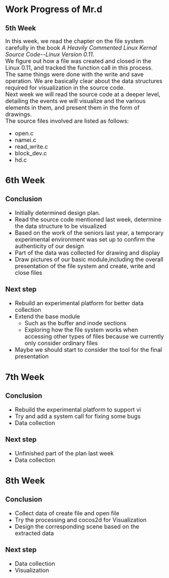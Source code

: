 # Work Progress of Mr.d

## 5th Week

<font face="" size="4" color="">

In this week, we read the chapter on the file system carefully in the book *A Heavily Commented Linux Kernal Source Code--Linux Version 0.11*.  
We figure out how a file was created and closed in the Linux 0.11, and tracked the function call in this process. The same things were done with the write and save operation. We are basically clear about the data structures required for visualization in the source code.  
Next week we will read the source code at a deeper level, detailing the events we will visualize and the various elements in them, and present them in the form of drawings.  
The source files involved are listed as follows:  

* open.c
* namei.c
* read_write.c
* block_dev.c
* hd.c

## 6th Week

### Conclusion
* Initially determined design plan.
* Read the source code mentioned last week, determine the data structure to be visualized 
* Based on the work of the seniors last year, a temporary experimental environment was set up to confirm the authenticity of our design
* Part of the data was collected for drawing and display
* Draw pictures of our basic module,including the overall presentation of the file system and create, write and close files

### Next step
* Rebuild an experimental platform for better data collection 
* Extend the base module
	* Such as the buffer and inode sections 
	* Exploring how the file system works when accessing other types of files because we currently only consider ordinary files
* Maybe we should start to consider the tool for the final presentation 

## 7th Week

###	Conclusion
* Rebuild the experimental platform to support vi
* Try and add a system call for fixing some bugs 
* Data collection

### Next step
* Unfinished part of the plan last week
* Data collection


## 8th Week

###	Conclusion
* Collect data of create file and open file
* Try the processing and cocos2d for Visualization
* Design the corresponding scene based on the extracted data

### Next step
* Data collection
* Visualization